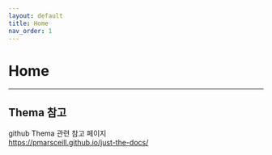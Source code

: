 ```yaml
---
layout: default
title: Home
nav_order: 1
---
```


# Home

---
## Thema 참고
github Thema 관련 참고 페이지 <br>
https://pmarsceill.github.io/just-the-docs/

